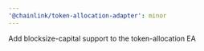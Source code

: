 ```yaml
---
'@chainlink/token-allocation-adapter': minor
---
```


Add blocksize-capital support to the token-allocation EA
